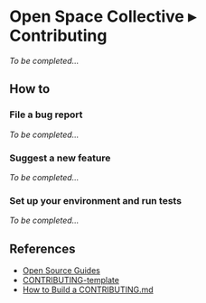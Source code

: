 # Open Space Collective ▸ Contributing

*To be completed...*

## How to

### File a bug report

*To be completed...*

### Suggest a new feature

*To be completed...*

### Set up your environment and run tests

*To be completed...*

## References

- [Open Source Guides](https://opensource.guide)
- [CONTRIBUTING-template](https://github.com/nayafia/contributing-template/blob/master/CONTRIBUTING-template.md)
- [How to Build a CONTRIBUTING.md](https://mozillascience.github.io/working-open-workshop/contributing/)
